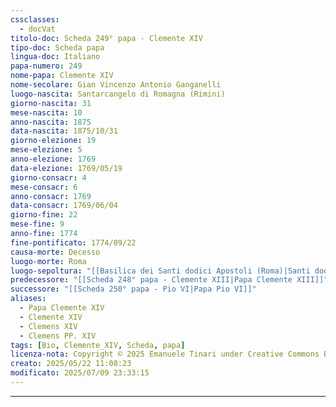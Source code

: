 ```yaml
---
cssclasses:
  - docVat
titolo-doc: Scheda 249° papa - Clemente XIV
tipo-doc: Scheda papa
lingua-doc: Italiano
papa-numero: 249
nome-papa: Clemente XIV
nome-secolare: Gian Vincenzo Antonio Ganganelli
luogo-nascita: Santarcangelo di Romagna (Rimini)
giorno-nascita: 31
mese-nascita: 10
anno-nascita: 1875
data-nascita: 1875/10/31
giorno-elezione: 19
mese-elezione: 5
anno-elezione: 1769
data-elezione: 1769/05/19
giorno-consacr: 4
mese-consacr: 6
anno-consacr: 1769
data-consacr: 1769/06/04
giorno-fine: 22
mese-fine: 9
anno-fine: 1774
fine-pontificato: 1774/09/22
causa-morte: Decesso
luogo-morte: Roma
luogo-sepoltura: "[[Basilica dei Santi dodici Apostoli (Roma)|Santi dodici Apostoli]]"
predecessore: "[[Scheda 248° papa - Clemente XIII|Papa Clemente XIII]]"
successore: "[[Scheda 250° papa - Pio VI|Papa Pio VI]]"
aliases:
  - Papa Clemente XIV
  - Clemente XIV
  - Clemens XIV
  - Clemens PP. XIV
tags: [Bio, Clemente_XIV, Scheda, papa]
licenza-nota: Copyright © 2025 Emanuele Tinari under Creative Commons BY-NC-SA 4.0 https://creativecommons.org/licenses/by-nc-sa/4.0/
creato: 2025/05/22 11:08:23
modificato: 2025/07/09 23:33:15
---
```


***